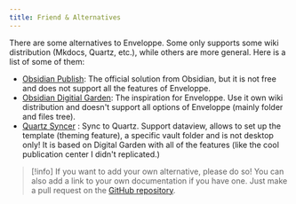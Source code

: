 ```yaml
---
title: Friend & Alternatives
---
```


There are some alternatives to Enveloppe. Some only supports some wiki distribution (Mkdocs, Quartz, etc.), while others are more general. Here is a list of some of them:
- [Obsidian Publish](https://obsidian.md/publish): The official solution from Obsidian, but it is not free and does not support all the features of Enveloppe.
- [Obsidian Digitial Garden](https://dg-docs.ole.dev/): The inspiration for Enveloppe. Use it own wiki distribution and doesn't support all options of Enveloppe (mainly folder and files tree).
- [Quartz Syncer](https://saberzero1.github.io/quartz-syncer-docs/) : Sync to Quartz. Support dataview, allows to set up the template (theming feature), a specific vault folder and is not desktop only! It is based on Digital Garden with all of the features (like the cool publication center I didn't replicated.)


> [!info]
> If you want to add your own alternative, please do so! You can also add a link to your own documentation if you have one. Just make a pull request on the [GitHub repository](https://github.com/Enveloppe/wiki).